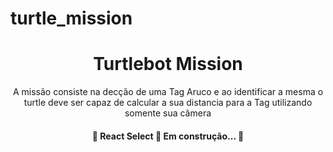 # turtle_mission

<h1 align="center">Turtlebot Mission</h1>

<p align="center">A missão consiste na decção de uma Tag Aruco e ao identificar a mesma o turtle deve ser capaz de calcular a sua distancia para a Tag utilizando somente sua câmera</p>

<h4 align="center"> 
	🚧  React Select 🚀 Em construção...  🚧
</h4>
